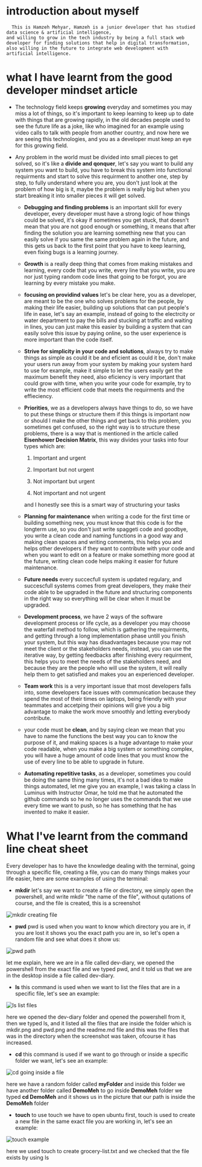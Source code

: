 # introduction about myself

      This is Hamzeh Mehyar, Hamzeh is a junior developer that has studied data science & artificial intelligence,
    and willing to grow in the tech industry by being a full stack web developer for finding solutions that help in digital transformation,
    also willing in the future to integrate web development with artificial intelligence.

# what I have learnt from the good developer mindset article

- The technology field keeps **growing** everyday and sometimes you may miss a lot of things, so it's important to keep learning
        to keep up to date with things that are growing rapidly, in the old decades people used to see the future life as a joke,
        like who imagined for an example using video calls to talk with people from another country, and now here we are seeing this technologies, and you as a developer must keep an eye for this growing field.

- Any problem in the world must be divided into small pieces to get solved, so it's like a **divide and qonquer**, let's say you want 
      to build any system you want to build, you have to break this system into functional requirments and start to solve this requirment to another one, step by step, to fully understand where you are, you don't just look at the problem of how big is it, maybe the problem is really big but when you start breaking it into smaller pieces it will get solved.

    - **Debugging and finding problems** is an important skill for every developer, every developer must have a strong logic of how things 
      could be solved, it's okay if sometimes you get stuck, that doesn't mean that you are not good enough or something, it means that after finding the solution you are learning something new that you can easily solve if you same the same problem again in the future, and this gets us back to the first point that you have to keep learning, even fixing bugs is a learning journey.

    - **Growth** is a really deep thing that comes from making mistakes and learning, every code that you write, every line that you write, you
        are nor just typing random code lines that going to be forgot, you are learning by every mistake you make.

    - **focusing on providind values** let's be clear here, you as a developer, are meant to be the one who solves problems for the people,
        by making their life easier, building up solutions that can put people's life in ease, let's say an example, instead of going to the electrcity or water department to pay the bills and stucking at traffic and waiting in lines, you can just make this easier by building a system that can easily solve this issue by paying online, so the user experience is more important than the code itself.

    - **Strive for simplicity in your code and solutions**, always try to make things as simple as could it be and eficient as could it be, 
        don't make your users run away from your system by making your system hard to use for example, make it simple to let the users easily get the maximum benefit they need, also eficiency is very important that could grow with time, when you write your code for example, try to write the most efficient code that meets the requirments and the effieciency.

    - **Priorities**, we as a developers always have things to do, so we have to put these things or structure them if this things is 
        important now or should I make the other things and get back to this problem, you sometimes get confused, so the right way is to structure these problems, there is a way that is mentioned in the article called **Eisenhower Decision Matrix**, this way divides your tasks into four types which are:

        1. Important and urgent

        2. Important but not urgent

        3. Not important but urgent

        4. Not important and not urgent

       and I honestly see this is a smart way of structuring your tasks

    - **Planning for maintenance** when writing a code for the first time or building something new, you must know that this code is 
        for the longterm use, so you don't just write spaggeti code and goodbye, you write a clean code and naming functions in a good way and making clean spaces and writing comments, this helps you and helps other developers if they want to contribute with your code and when you want to edit on a feature or make something more good at the future, writing clean code helps making it easier for future maintenance.

    - **Future needs** every succecfull system is updated regulary, and succescfull systems comes from great developers, they make 
        their code able to be upgraded in the future and structuring components in the right way so everything will be clear when it must be upgraded.

    - **Development process**, we have 2 ways of the software development process or life cycle, as a developer you may choose 
        the waterfall method to follow, which is gathering the requirments, and getting through a long implementation phase untill you finish your system, but this way has disadvantages because you may not meet the client or the stakeholders needs, instead, you can use the iterative way, by getting feedbacks after finishing every requirment, this helps you to meet the needs of the stakeholders need, and because they are the people who will use the system, it will really help them to get satisfied and makes you an experienced developer.

    - **Team work** this is a very important issue that most developers falls into, some developers face issues with 
        communication because they spend the most of their times on laptops, being friendly with your teammates and accetping their opinions will give you a big advantage to make the work move smoothly and letting everybody contribute.

    - your code must be **clean**, and by saying clean we mean that you have to name the functions the best way you 
        can to know the purpose of it, and making spaces is a huge advantage to make your code readable, when you make a big system or something complex, you will have a huge amount of code lines that you must know the use of every line to be able to upgrade in future.

    - **Automating repetitive tasks**, as a developer, sometimes you could be doing the same thing many times, 
        it's not a bad idea to make things automated, let me give you an example, I was taking a class In Luminus with Instructor Omar, he told me that he automated the github commands so he no longer uses the commands that we use every time we want to push, so he has something that he has invented to make it easier.                              


# What I've learnt from the command line cheat sheet

Every developer has to have the knowledge dealing with the terminal, going through a specific file, creating a file, you can do many things
makes your life easier, here are some examples of using the terminal:

- **mkdir** let's say we want to create a file or directory, we simply open the powershell, and write mkdir "the name of the file", without qutations of course, and the file is created, this is a screenshot

![mkdir creating file](mkdir.png)

- **pwd** pwd is used when you want to know which directory you are in, if you are lost it shows you the exact path you are in, so let's open a random file and see what does it show us:

![pwd path](pwd.png)

let me explain, here we are in a file called dev-diary, we opened the powershell from the exact file and we typed pwd, and it told us that we are in the desktop inside a file called dev-diary.

- **ls** this command is used when we want to list the files that are in a specific file, let's see an example:

![ls list files](ls_example.png)

here we opened the dev-diary folder and opened the powershell from it, then we typed ls, and it listed all the files that are inside the folder which is 
mkdir.png and pwd.png and the readme.md file and this was the files that was in the directory when the screenshot was taken, ofcourse it has increased.

- **cd** this command is used if we want to go through or inside a specific folder we want, let's see an example:

![cd going inside a file](cd_example.png)

here we have a random folder called **myFolder** and inside this folder we have another folder called **DemoMeh** to go inside **DemoMeh** folder we typed **cd DemoMeh** and it shows us in the picture that our path is inside the **DemoMeh** folder

- **touch** to use touch we have to open ubuntu first, touch is used to create a new file in the same exact file you are working in, let's see an example:

![touch example](touch_example.png)

here we used touch to create grocery-list.txt and we checked that the file exists by using ls


